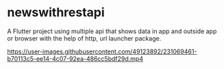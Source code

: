 # newswithrestapi

A Flutter project using multiple api that shows data in app and outside app or browser with the help of http, url launcher package.




https://user-images.githubusercontent.com/49123892/231069461-b70113c5-ee14-4c07-92ea-486cc5bdf29d.mp4

